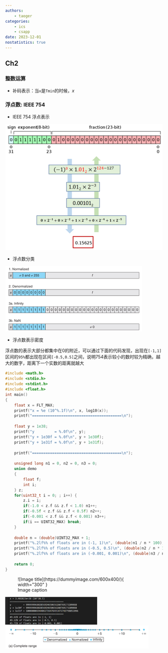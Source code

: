 ```yaml
---
authors:
    - taoger
categories:
    - ics
    - csapp
date: 2023-12-01
nostatistics: true
---
```


## Ch2

### 整数运算

- 补码表示：当`x`是`Tmin`的时候，$x$

### 浮点数: IEEE 754

-  IEEE 754 浮点表示

<img src="assets/image-20240303132555032.png" style="zoom:50%;" />





- 浮点数分类

<img src="assets/image-20240303131426978.png" style="zoom:50%;" />

- 浮点数表示密度

浮点数的表示大部分都集中在0的附近，可以通过下面的代码发现，出现在`[-1,1]`区间的`95%`都出现在区间`[-0.5,0.5]`之间，说明754表示较小的数时较为精确，越大的数字，距离下一个实数的距离就越大

```c
#include <math.h>
#include <stdio.h>
#include <stdint.h>
#include <float.h>
int main()
{
    float x = FLT_MAX;
    printf("x = %e (10^%.1f)\n", x, log10(x));
    printf("========================================\n");
    
    float y = 1e38;
    printf("y         = %.0f\n", y);
    printf("y + 1e30f = %.0f\n", y + 1e30f);
    printf("y + 1e31f = %.0f\n", y + 1e31f);

    printf("========================================\n");

    unsigned long n1 = 0, n2 = 0, n3 = 0;
    union demo
    {    
        float f;
        int i;
    } z;
    for(uint32_t i = 0; ; i++) {
        z.i = i;
        if(-1.0 < z.f && z.f < 1.0) n1++;
        if(-0.5f < z.f && z.f < 0.5f) n2++;
        if(-0.001 < z.f && z.f < 0.001) n3++;
        if(i == UINT32_MAX) break;
    }

    double n = (double)UINT32_MAX + 1;
    printf("%.2lf%% of floats are in (-1, 1)\n", (double)n1 / n * 100);
    printf("%.2lf%% of floats are in (-0.5, 0.5)\n", (double)n2 / n * 100);
    printf("%.2lf%% of floats are in (-0.001, 0.001)\n", (double)n3 / n * 100);
    
    return 0;
}
```

<figure markdown>
  ![Image title](https://dummyimage.com/600x400/){ width="300" }
  <figcaption>Image caption</figcaption>
</figure>

<img src="assets/image-20240303135256402.png" style="zoom:33%;" />

<img src="assets/image-20240303135813726.png" alt="59%" style="zoom:50%;" />

